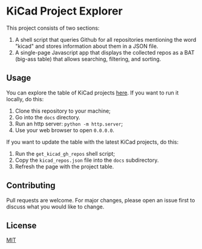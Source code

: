 # KiCad Project Explorer

This project consists of two sections:
1. A shell script that queries Github for all repositories mentioning the word "kicad" and
   stores information about them in a JSON file.
2. A single-page Javascript app that displays the collected repos as a BAT (big-ass table)
   that allows searching, filtering, and sorting.

## Usage

You can explore the table of KiCad projects [here](https://devbisme.github.io/kicad_project_explorer/).
If you want to run it locally, do this:
1. Clone this repository to your machine;
2. Go into the `docs` directory.
3. Run an http server: `python -m http.server`;
4. Use your web browser to open `0.0.0.0`.

If you want to update the table with the latest KiCad projects, do this:
1. Run the `get_kicad_gh_repos` shell script;
2. Copy the `kicad_repos.json` file into the `docs` subdirectory.
3. Refresh the page with the project table.

## Contributing

Pull requests are welcome. For major changes, please open an issue first
to discuss what you would like to change.

## License

[MIT](https://choosealicense.com/licenses/mit/)